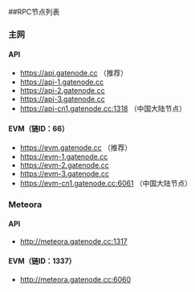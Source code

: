 ##RPC节点列表

### 主网

#### API

* https://api.gatenode.cc  （推荐）
* https://api-1.gatenode.cc
* https://api-2.gatenode.cc
* https://api-3.gatenode.cc
* https://api-cn1.gatenode.cc:1318 （中国大陆节点）


#### EVM（链ID：66）

* https://evm.gatenode.cc （推荐）
* https://evm-1.gatenode.cc
* https://evm-2.gatenode.cc
* https://evm-3.gatenode.cc 
* https://evm-cn1.gatenode.cc:6061 （中国大陆节点）


### Meteora

#### API

* http://meteora.gatenode.cc:1317


#### EVM（链ID：1337）

* http://meteora.gatenode.cc:6060








